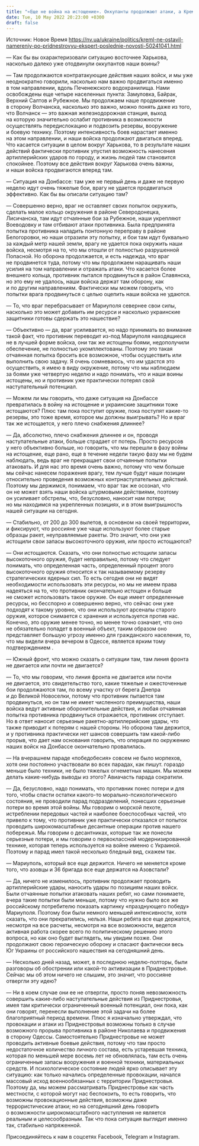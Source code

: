 ```yaml
---
title: "«Еще не война на истощение». Оккупанты продолжают атаки, а Кремль не оставил намерений относительно Приднестровья — интервью с военным экспертом"
date: Tue, 10 May 2022 20:23:00 +0300
draft: false
---
```

Источник: Новое Время https://nv.ua/ukraine/politics/kreml-ne-ostavil-namereniy-po-pridnestrovyu-ekspert-poslednie-novosti-50241041.html


— Как бы вы охарактеризовали ситуацию восточнее Харькова, насколько далеко уже отодвинули оккупантов наши воины?

— Там продолжаются контратакующие действия наших войск, и мы уже неоднократно говорили, насколько нам важно продвигаться именно в том направлении, вдоль Печенежского водохранилища. Нами освобождены еще четыре населенных пункта: Замуловка, Байрак, Верхний Салтов и Рубежное. Мы продолжаем наше продвижение в сторону Волчанска, насколько это важно, можно понять даже из того, что Волчанск — это важная железнодорожная станция, выход на которую значительно ослабит противника в возможности осуществлять передислокацию и подвозить резервы, вооружение и боевую технику. Поэтому интенсивность боев нарастает именно на этом направлении, и наши войска продолжают двигаться вперед. Что касается ситуации в целом вокруг Харькова, то в результате наших действий фактически противник упустил возможность нанесения артиллерийских ударов по городу, и жизнь людей там становится спокойнее. Поэтому все действия вокруг Харькова очень важны, и наши войска продвигаются вперед там.

— Ситуация на Донбассе: там уже не первый день и даже не первую неделю идут очень тяжелые бои, врагу не удается продвигаться эффективно. Как бы вы описали ситуацию там?

— Совершенно верно, враг не оставляет своих попыток окружить, сделать малое кольцо окружения в районе Северодонецка, Лисичанска, там идут отчаянные бои за Рубежное, наши укрепляют Воеводовку и там отбивают атаки противника. Была предпринята попытка противника наладить понтонную переправу в районе Белогоровки, но наши отразили эту попытку, и бои там идут буквально за каждый метр нашей земли, врагу не удается пока окружить наши войска, несмотря на то, что мы отошли от полностью разрушенной Попасной. Но оборона продолжается, и есть надежда, что враг не продвинется туда, потому что мы продолжаем наращивать наши усилия на том направлении и отражать атаки. Что касается более внешнего кольца, противник пытался продвинуться в район Славянска, но это ему не удалось, наши войска держат там оборону, как и по другим направлениям. Фактически мы можем говорить, что попытки врага продвинуться с целью оцепить наши войска не удаются.

— То, что враг перебрасывает от Мариуполя севернее свои силы, насколько это может добавить им ресурси и насколько украинские защитники готовы сдержать это нашествие?

— Объективно — да, враг усиливается, но надо принимать во внимание такой факт, что противник переводит из-под Мариуполя находящиеся не в лучшей форме войска, они так же истощены боями, недополучили обеспечение, не полностью укомплектованы. Поэтому это такая отчаянная попытка бросить все возможное, чтобы осуществить или выполнить свою задачу. Я очень сомневаюсь, что им удастся это осуществить, я имею в виду окружение, потому что мы наблюдаем за боями уже четвертую неделю и надо понимать, что и наши воины истощены, но и противник уже практически потерял свой наступательный потенциал.

— Можем ли мы говорить, что даже ситуация на Донбассе превратилась в войну на истощение и украинские защитники тоже истощаются? Плюс там пока поступит оружие, пока поступят какие-то резервы, это тоже время, которое мы должны выигрывать? Но и враг так же истощается, у него плечо снабжения длиннее?

— Да, абсолютно, плечо снабжения длиннее и он, проводя наступательные атаки, больше страдает от потерь. Просто ресурсов у него объективно больше, но говорить, что мы перешли в фазу войны на истощение, еще рано, еще в течение недели такую фазу мы не будем наблюдать, ведь враг не прекращает свои отчаянные попытки атаковать. И для нас это время очень важно, потому что чем больше мы сейчас нанесем поражения врагу, тем лучше будут наши позиции относительно проведения возможных контрнаступательных действий. Поэтому мы держимся, понимаем, что враг так же осознал, что он не может взять наши войска штурмовыми действиями, поэтому он усиливает обстрелы, что, безусловно, наносит нам потери; но мы находимся на укрепленных позициях, и в этом выигрышность нашей ситуации на сегодня.

— Стабильно, от 200 до 300 вылетов, в основном на своей территории, и фиксируют, что россияне уже чаще используют более старые образцы ракет, неуправляемые ракеты. Это значит, что они уже истощили свои запасы высокоточного оружия, или просто истощаются?

— Они истощаются. Сказать, что они полностью истощили запасы высокоточного оружия, будет неправильно, потому что следует понимать, что определенная часть, определенный процент этого высокоточного оружия относится к так называемому резерву стратегических ядерных сил. То есть сегодня они не видят необходимости использовать эти ресурсы, но мы не имеем права надеяться на то, что противник окончательно истощен и больше не сможет использовать такое оружие. Он еще имеет определенные ресурсы, но бесспорно и совершенно верно, что сейчас они уже подходят к такому уровню, что они используют арсеналы старого оружия, которое снимается с хранения и используется против нас. Конечно, это оружие менее точно, но менее точно означает, что оно не обязательно попадет в военный объект, таким образом оно представляет большую угрозу именно для гражданского населения, то, что мы видели вчера вечером в Одессе, является ярким тому подтверждением .

— Южный фронт, что можно сказать о ситуации там, там линия фронта не двигается или почти не двигается?

— То, что мы говорим, что линия фронта не двигается или почти не двигается, это свидетельство того, какие тяжелые и ожесточенные бои продолжаются там, по всему участку от берега Днепра и до Великой Новоселки, потому что противник пытается там продвинуться, но он там не имеет численного преимущества, наши войска ведут активные оборонительные действия, и любая отчаянная попытка противника продвинуться отражается, противник отступает. Но в ответ наносит серьезные ракетно-артиллерийские удары, что также приводит к потерям с нашей стороны. Но оборона там держится, и у противника практически нет шансов совершить там какой-либо прорыв, что дает нам основания говорить, что операция по окружению наших войск на Донбассе окончательно провалилась.

— На вчерашнем параде «победобесия» совсем не было морпехов, хотя они постоянно участвовали во всех парадах, как пишут. гораздо меньше было техники, не было тяжелых огнеметных машин. Мы можем делать какие-нибудь выводы из этого? Авиачасть парада сократили.

— Да, безусловно, надо понимать, что противник понес потери и для того, чтобы спасти остатки какого-то морально-психологического состояния, не проводили парад подразделений, понесших серьезные потери во время этой войны. Мы говорим о морской пехоте, истреблении передовых частей и наиболее боеспособных частей, что привело к тому, что противник уже практически отказался от попыток проводить широкомасштабные десантные операции против нашего побережья. Мы говорим о десантниках, которые так же понесли серьезные потери, и мы говорим о первоклассной модернизированной технике, которая теперь используется на войне именно с Украиной. Поэтому и парад имел такой несколько бледный вид, скажем так.

— Мариуполь, который все еще держится. Ничего не меняется кроме того, что азовцы и 36 бригада все еще держатся на Азовстали?

— Да, ничего не изменилось, противник продолжает проводить артиллерийские удары, наносить удары по позициям наших войск. Были отчаянные попытки атаковать наших ребят, но сами понимаете, вчера такие попытки были меньше, потому что нужно было все же российскому потребителю показать картинку «празднующего победу» Мариуполя. Поэтому бои были немного меньшей интенсивности, хотя сказать, что они прекратились, нельзя. Наши ребята все еще держатся, несмотря на все расчеты, несмотря на все возможности, ведется активная работа скорее всего по политическому решению этого вопроса, но как оно будет выглядеть, мы увидим позже. Они продолжают свою героическую оборону и спасают фактически весь Юг Украины от российского нашествия на сегодняшний день.

— Несколько дней назад, может, в последнюю неделю-полторы, были разговоры об обострении или какой-то активизации в Приднестровье. Сейчас мы об этом ничего не слышим, это значит, что россияне отвергли эту идею?

— Ни в коем случае они ее не отвергли, просто поняв невозможность совершить какие-либо наступательные действия из Приднестровья, имея там критически ограниченный военный потенциал, они пока, как они говорят, перенесли выполнение этой задачи на более благоприятный период времени. Плюс я изначально утверждал, что провокации и атаки из Приднестровья возможны только в случае возможного прорыва противника в районе Николаева и продвижения в сторону Одессы. Самостоятельно Приднестровье не может проводить активные боевые действия, потому что там просто недостаточное количество личного состава, есть устаревшая техника, которая по меньшей мере восемь лет не обновлялась, там есть очень ограниченные запасы вооружения и военной техники, материальных средств. И психологическое состояние людей ярко описывает эту ситуацию: как только начались определенные провокации, начался массовый исход военнообязанных с территории Приднестровья. Поэтому да, мы можем рассматривать Приднестровье как часть местности, с которой могут нас беспокоить, то есть говорить, что возможны провокационные действия, возможны даже террористические атаки; но на сегодняшний день говорить о возможности широкомасштабного наступления не является реальным и целесообразным. Так что пока ситуация выглядит именно так, стабильно напряженной.

Присоединяйтесь к нам в соцсетях Facebook, Telegram и Instagram.
